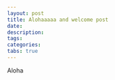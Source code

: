 ```yaml
---
layout: post
title: Alohaaaaa and welcome post
date: 
description: 
tags: 
categories: 
tabs: true
---
```


Aloha
